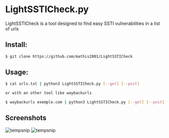 # LightSSTICheck.py

LightSSTICheck is a tool designed to find easy SSTI vulnerabilities in a list of urls

## Install:
```bash
$ git clone https://github.com/mathis2001/LightSSTICheck
```

## Usage:
```bash
$ cat urls.txt | python3 LightSSTICheck.py [--get] [--post]

or with an other tool like waybackurls

$ waybackurls exemple.com | python3 LightSSTICheck.py [--get] [--post]
```
## Screenshots

![tempsnip](https://user-images.githubusercontent.com/40497633/186141880-771d40a6-cbcb-4969-bc10-5b8a60821222.png)
![tempsnip](https://user-images.githubusercontent.com/40497633/186141632-fb47fb35-3519-412e-87cb-f2e17d0692fd.png)
